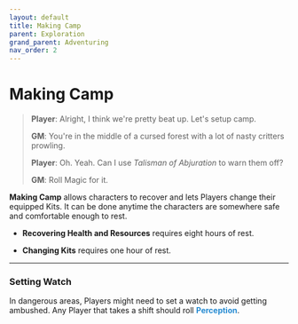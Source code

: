 ```yaml
---
layout: default
title: Making Camp
parent: Exploration
grand_parent: Adventuring
nav_order: 2
---
```


# Making Camp

> **Player**: Alright, I think we're pretty beat up. Let's setup camp.
>
> **GM**: You're in the middle of a cursed forest with a lot of nasty critters prowling.
>
> **Player**: Oh. Yeah. Can I use _Talisman of Abjuration_ to warn them off?
>
> **GM**: Roll Magic for it.

**Making Camp** allows characters to recover and lets Players change their equipped Kits. It can be done anytime the characters are somewhere safe and comfortable enough to rest.

- **Recovering Health and Resources** requires eight hours of rest.

- **Changing Kits** requires one hour of rest.

---

### Setting Watch

In dangerous areas, Players might need to set a watch to avoid getting ambushed. Any Player that takes a shift should roll **<span style="color: #268bd2">Perception</span>**.
